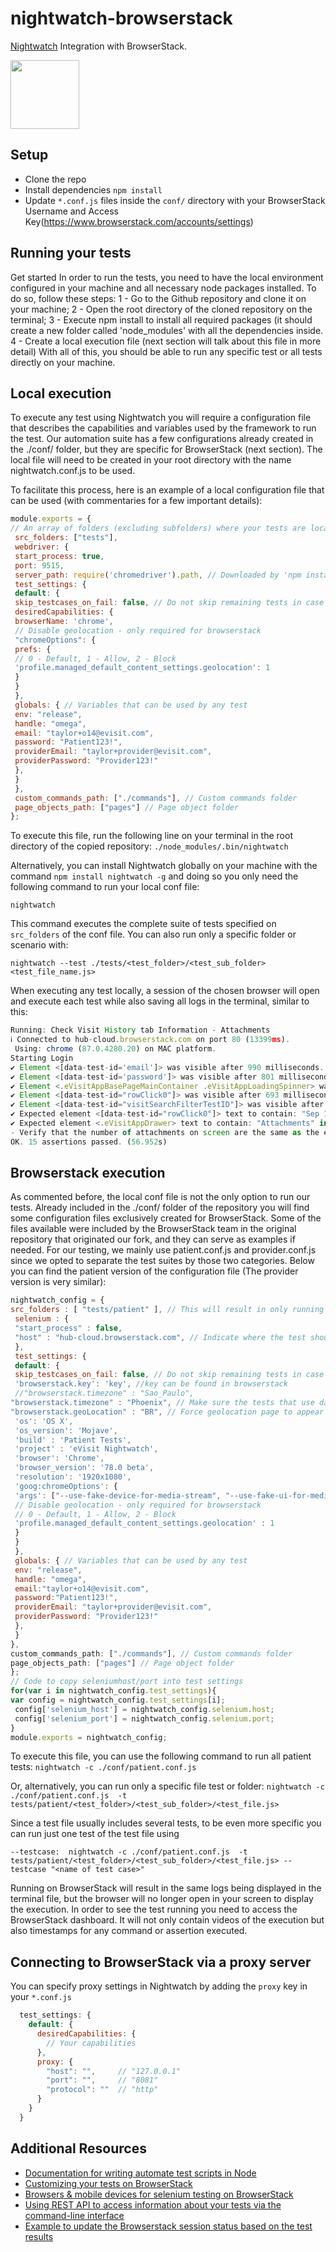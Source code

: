 # nightwatch-browserstack
[Nightwatch](http://nightwatchjs.org/) Integration with BrowserStack.

<img src ="http://nightwatchjs.org/img/logo-nightwatch.png" height = "110">

## Setup
* Clone the repo
* Install dependencies `npm install`
* Update `*.conf.js` files inside the `conf/` directory with your BrowserStack Username and Access Key(https://www.browserstack.com/accounts/settings)

## Running your tests
Get started 
In order to run the tests, you need to have the local environment configured in your machine and all necessary node packages installed. To do so, follow these steps: 
1 - Go to the Github repository and clone it on your machine; 
2 - Open the root directory of the cloned repository on the terminal; 
3 - Execute npm install to install all required packages (it should create a new folder called 'node_modules' with all the dependencies inside. 
4 - Create a local execution file (next section will talk about this file in more detail) With all of this, you should be able to run any specific test or all tests directly on your machine.

## Local execution 
To execute any test using Nightwatch you will require a configuration file that describes the capabilities and variables used by the framework to run the test. Our automation suite has a few configurations already created in the ./conf/ folder, but they are specific for BrowserStack (next section). The local file will need to be created in your root directory with the name nightwatch.conf.js to be used. 

To facilitate this process, here is an example of a local configuration file that can be used (with commentaries for a few important details): 
``` javascript
module.exports = { 
// An array of folders (excluding subfolders) where your tests are located; // if this is not specified, the test source must be passed as the second argument to the test runner. 
 src_folders: ["tests"], 
 webdriver: { 
 start_process: true, 
 port: 9515, 
 server_path: require('chromedriver').path, // Downloaded by 'npm install'  }, 
 test_settings: { 
 default: { 
 skip_testcases_on_fail: false, // Do not skip remaining tests in case one of them fail  launch_url: 'https://nightwatchjs.org', 
 desiredCapabilities: { 
 browserName: 'chrome', 
 // Disable geolocation - only required for browserstack 
 "chromeOptions": { 
 prefs: { 
 // 0 - Default, 1 - Allow, 2 - Block 
 'profile.managed_default_content_settings.geolocation': 1 
 } 
 } 
 }, 
 globals: { // Variables that can be used by any test 
 env: "release", 
 handle: "omega", 
 email: "taylor+o14@evisit.com", 
 password: "Patient123!", 
 providerEmail: "taylor+provider@evisit.com", 
 providerPassword: "Provider123!" 
 }, 
 } 
 }, 
 custom_commands_path: ["./commands"], // Custom commands folder 
 page_objects_path: ["pages"] // Page object folder
};
```
To execute this file, run the following line on your terminal in the root directory of the copied repository: `./node_modules/.bin/nightwatch`

Alternatively, you can install Nightwatch globally on your machine with the command `npm install nightwatch -g` and doing so you only need the following command to run your local conf file:

`nightwatch`

This command executes the complete suite of tests specified on `src_folders` of the conf file. You can also run only a specific folder or scenario with:

`nightwatch --test ./tests/<test_folder>/<test_sub_folder> <test_file_name.js>`

When executing any test locally, a session of the chosen browser will open and execute each test while also saving all logs in the terminal, similar to this:
``` javascript
Running: Check Visit History tab Information - Attachments 
ℹ Connected to hub-cloud.browserstack.com on port 80 (13399ms). 
 Using: chrome (87.0.4280.20) on MAC platform. 
Starting Login 
✔ Element <[data-test-id='email']> was visible after 990 milliseconds. 
✔ Element <[data-test-id='password']> was visible after 801 milliseconds. ✔ Element <[data-test-id='loginButton']> was visible after 896 milliseconds. ✔ Element <[data-test-id="waitingRoomTab"]> was visible after 2907 milliseconds. ✔ Element <.eVisitAppLoadingSpinner> was not visible after 906 milliseconds. ✔ Element <.eVisitAppBasePageMainContainer .eVisitAppLoadingSpinner> was present after 379 milliseconds. 
✔ Element <.eVisitAppBasePageMainContainer .eVisitAppLoadingSpinner> was not present after 1375 milliseconds. 
✔ Element <[data-test-id="rowClick0"]> was visible after 693 milliseconds. ✔ Element <[data-test-id="visitDateRangeFilterTestID"] [type="text"]> was visible after 765 milliseconds. 
✔ Element <[data-test-id="visitSearchFilterTestID"]> was visible after 1473 milliseconds. ✔ Element <[data-test-id="rowClick0"]> was present after 366 milliseconds. ✔ Expected element <[data-test-id="rowClick0"]> text to contain: "First Name Edited" in 20000ms (1558ms) 
✔ Expected element <[data-test-id="rowClick0"]> text to contain: "Sep 15" in 20000ms (1324ms) 
✔ Expected element <.eVisitAppDrawer> text to contain: "Attachments" in 10000ms (1036ms)
- Verify that the number of attachments on screen are the same as the expected: ✔ Passed [equal]: 2 == 2 
OK. 15 assertions passed. (56.952s)
``` 
## Browserstack execution 
As commented before, the local conf file is not the only option to run our tests. Already included in the ./conf/ folder of the repository you will find some configuration files exclusively created for BrowserStack. Some of the files available were included by the BrowserStack team in the original repository that originated our fork, and they can serve as examples if needed. For our testing, we mainly use patient.conf.js and provider.conf.js since we opted to separate the test suites by those two categories. Below you can find the patient version of the configuration file (The provider version is very similar):
``` javascript
nightwatch_config = { 
src_folders : [ "tests/patient" ], // This will result in only running tests inside './tests/patient' instead of all tests 
 selenium : { 
 "start_process" : false, 
 "host" : "hub-cloud.browserstack.com", // Indicate where the test should be executed  "port" : 80 
 }, 
 test_settings: { 
 default: { 
 skip_testcases_on_fail: false, // Do not skip remaining tests in case one of them fail  desiredCapabilities: { // Set browserstack capabilities and what browser should be used  'browserstack.user': 'username', //username can be found in browserstack
 'browserstack.key': 'key', //key can be found in browserstack
 //"browserstack.timezone" : "Sao_Paulo", 
"browserstack.timezone" : "Phoenix", // Make sure the tests that use date will have controlled results 
"browserstack.geoLocation" : "BR", // Force geolocation page to appear for patient tests 
 'os': 'OS X', 
 'os_version': 'Mojave', 
 'build' : 'Patient Tests', 
 'project' : 'eVisit Nightwatch', 
 'browser': 'Chrome', 
 'browser_version': '78.0 beta', 
 'resolution': '1920x1080', 
 'goog:chromeOptions': { 
 'args': ["--use-fake-device-for-media-stream", "--use-fake-ui-for-media-stream"],  prefs: { 
 // Disable geolocation - only required for browserstack
 // 0 - Default, 1 - Allow, 2 - Block 
 'profile.managed_default_content_settings.geolocation' : 1 
 } 
 } 
 }, 
 globals: { // Variables that can be used by any test 
 env: "release", 
 handle: "omega", 
 email:"taylor+o14@evisit.com", 
 password:"Patient123!", 
 providerEmail: "taylor+provider@evisit.com", 
 providerPassword: "Provider123!" 
 }, 
 } 
}, 
custom_commands_path: ["./commands"], // Custom commands folder 
page_objects_path: ["pages"] // Page object folder 
}; 
// Code to copy seleniumhost/port into test settings 
for(var i in nightwatch_config.test_settings){ 
var config = nightwatch_config.test_settings[i]; 
 config['selenium_host'] = nightwatch_config.selenium.host; 
 config['selenium_port'] = nightwatch_config.selenium.port; 
} 
module.exports = nightwatch_config;
```
To execute this file, you can use the following command to run all patient tests: `nightwatch -c ./conf/patient.conf.js`

Or, alternatively, you can run only a specific file test or folder: 
`nightwatch -c ./conf/patient.conf.js 
-t tests/patient/<test_folder>/<test_sub_folder>/<test_file.js>`

Since a test file usually includes several tests, to be even more specific you can run just one test of the test file using 

`--testcase: 
nightwatch -c ./conf/patient.conf.js 
-t tests/patient/<test_folder>/<test_sub_folder>/<test_file.js> --testcase "<name of test case>"` 

Running on BrowserStack will result in the same logs being displayed in the terminal file, but the browser will no longer open in your screen to display the execution. In order to see the test running you need to access the BrowserStack dashboard. It will not only contain videos of the execution but also timestamps for any command or assertion executed. 

## Connecting to BrowserStack via a proxy server
You can specify proxy settings in Nightwatch by adding the `proxy` key in your `*.conf.js` 

```javascript
  test_settings: {
    default: {
      desiredCapabilities: {
        // Your capabilities
      },
      proxy: {
        "host": "",     // "127.0.0.1"
        "port": "",     // "8081"
        "protocol": ""  // "http"
      }
    }
  }
```
  
## Additional Resources
* [Documentation for writing automate test scripts in Node](https://www.browserstack.com/automate/node)
* [Customizing your tests on BrowserStack](https://www.browserstack.com/automate/capabilities)
* [Browsers & mobile devices for selenium testing on BrowserStack](https://www.browserstack.com/list-of-browsers-and-platforms?product=automate)
* [Using REST API to access information about your tests via the command-line interface](https://www.browserstack.com/automate/rest-api)
* [Example to update the Browserstack session status based on the test results](https://github.com/blueimp/nightwatch-browserstack)
